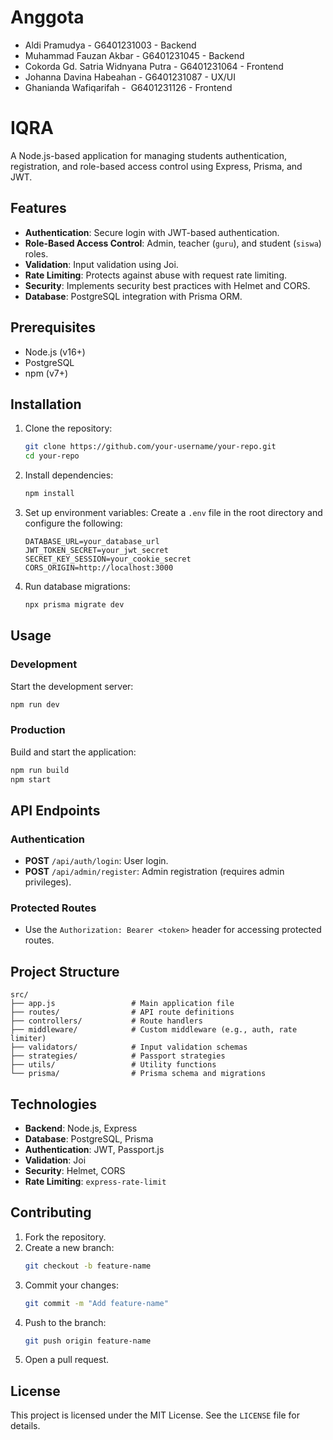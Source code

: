 # Anggota
- Aldi Pramudya - G6401231003 - Backend
- Muhammad Fauzan Akbar - G6401231045 - Backend
- Cokorda Gd. Satria Widnyana Putra - G6401231064 - Frontend
- Johanna Davina Habeahan - G6401231087 - UX/UI
- Ghanianda Wafiqarifah -  G6401231126 - Frontend
# IQRA

A Node.js-based application for managing students authentication, registration, and role-based access control using Express, Prisma, and JWT.

## Features

- **Authentication**: Secure login with JWT-based authentication.
- **Role-Based Access Control**: Admin, teacher (`guru`), and student (`siswa`) roles.
- **Validation**: Input validation using Joi.
- **Rate Limiting**: Protects against abuse with request rate limiting.
- **Security**: Implements security best practices with Helmet and CORS.
- **Database**: PostgreSQL integration with Prisma ORM.

## Prerequisites

- Node.js (v16+)
- PostgreSQL
- npm (v7+)

## Installation

1. Clone the repository:
   ```bash
   git clone https://github.com/your-username/your-repo.git
   cd your-repo
   ```

2. Install dependencies:
   ```bash
   npm install
   ```

3. Set up environment variables:
   Create a `.env` file in the root directory and configure the following:
   ```env
   DATABASE_URL=your_database_url
   JWT_TOKEN_SECRET=your_jwt_secret
   SECRET_KEY_SESSION=your_cookie_secret
   CORS_ORIGIN=http://localhost:3000
   ```

4. Run database migrations:
   ```bash
   npx prisma migrate dev
   ```

## Usage

### Development
Start the development server:
```bash
npm run dev
```

### Production
Build and start the application:
```bash
npm run build
npm start
```

## API Endpoints

### Authentication
- **POST** `/api/auth/login`: User login.
- **POST** `/api/admin/register`: Admin registration (requires admin privileges).

### Protected Routes
- Use the `Authorization: Bearer <token>` header for accessing protected routes.

## Project Structure

```
src/
├── app.js                 # Main application file
├── routes/                # API route definitions
├── controllers/           # Route handlers
├── middleware/            # Custom middleware (e.g., auth, rate limiter)
├── validators/            # Input validation schemas
├── strategies/            # Passport strategies
├── utils/                 # Utility functions
└── prisma/                # Prisma schema and migrations
```

## Technologies

- **Backend**: Node.js, Express
- **Database**: PostgreSQL, Prisma
- **Authentication**: JWT, Passport.js
- **Validation**: Joi
- **Security**: Helmet, CORS
- **Rate Limiting**: `express-rate-limit`

## Contributing

1. Fork the repository.
2. Create a new branch:
   ```bash
   git checkout -b feature-name
   ```
3. Commit your changes:
   ```bash
   git commit -m "Add feature-name"
   ```
4. Push to the branch:
   ```bash
   git push origin feature-name
   ```
5. Open a pull request.

## License

This project is licensed under the MIT License. See the `LICENSE` file for details.

